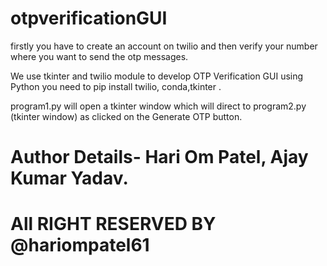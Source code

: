 # otpverificationGUI
firstly you have to create an account on twilio and then verify your number where you want to send the otp messages.

We use tkinter and twilio module to develop OTP Verification GUI using Python
you need to pip install twilio, conda,tkinter .

program1.py will open a tkinter window which will direct to program2.py (tkinter window) as clicked on the Generate OTP button.

# Author Details- Hari Om Patel, Ajay Kumar Yadav.

# All RIGHT RESERVED BY @hariompatel61

